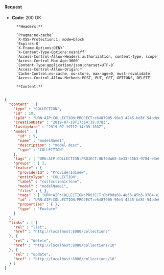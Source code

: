 #### Request

* **Code:** 200 OK

        **Headers:**

        `Pragma:no-cache`
        `X-XSS-Protection:1; mode=block`
        `Expires:0`
        `X-Frame-Options:DENY`
        `X-Content-Type-Options:nosniff`
        `Access-Control-Allow-Headers:authorization, content-type, scope`
        `Access-Control-Max-Age:3600`
        `Content-Type:application/json;charset=UTF-8`
        `Access-Control-Allow-Origin:*`
        `Cache-Control:no-cache, no-store, max-age=0, must-revalidate`
        `Access-Control-Allow-Methods:POST, PUT, GET, OPTIONS, DELETE`

        **Content:**

```json
    
{
  "content" : {
    "type" : "COLLECTION",
    "id" : 10,
    "ipId" : "URN:AIP:COLLECTION:PROJECT:e6487905-90e3-4245-bd8f-54bde6fd58c1:V1",
    "creationDate" : "2019-07-19T17:14:39.078Z",
    "lastUpdate" : "2019-07-19T17:14:39.108Z",
    "model" : {
      "id" : 5,
      "name" : "modelName1",
      "description" : "model desc",
      "type" : "COLLECTION"
    },
    "tags" : [ "URN:AIP:COLLECTION:PROJECT:0bf9da68-4e33-45b3-9704-e3e0188dc54c:V1" ],
    "groups" : [ ],
    "feature" : {
      "providerId" : "ProviderId1new",
      "entityType" : "COLLECTION",
      "label" : "collection1clone",
      "model" : "modelName1",
      "files" : { },
      "tags" : [ "URN:AIP:COLLECTION:PROJECT:0bf9da68-4e33-45b3-9704-e3e0188dc54c:V1" ],
      "id" : "URN:AIP:COLLECTION:PROJECT:e6487905-90e3-4245-bd8f-54bde6fd58c1:V1",
      "properties" : { },
      "type" : "Feature"
    }
  },
  "links" : [ {
    "rel" : "list",
    "href" : "http://localhost:8080/collections"
  }, {
    "rel" : "delete",
    "href" : "http://localhost:8080/collections/10"
  }, {
    "rel" : "update",
    "href" : "http://localhost:8080/collections/10"
  } ]
}
```
